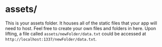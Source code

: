 # assets/

This is your assets folder.  It houses all of the static files that your app will need to host.  Feel free to create your own files and folders in here.  Upon lifting, a file called `assets/newFolder/data.txt` could be accessed at `http://localhost:1337/newFolder/data.txt`.

<docmeta name="displayName" value="assets">
